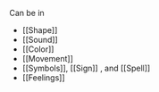 Can be in 
- [[Shape]]
- [[Sound]]
- [[Color]]
- [[Movement]]
- [[Symbols]], [[Sign]] , and [[Spell]]
- [[Feelings]]